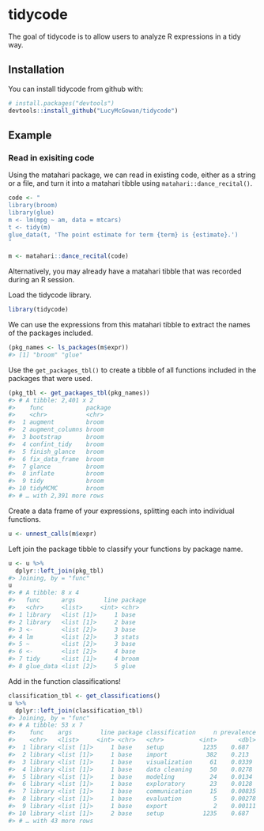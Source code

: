 
<!-- README.md is generated from README.Rmd. Please edit that file -->

# tidycode

The goal of tidycode is to allow users to analyze R expressions in a
tidy way.

## Installation

You can install tidycode from github with:

``` r
# install.packages("devtools")
devtools::install_github("LucyMcGowan/tidycode")
```

## Example

### Read in exisiting code

Using the matahari package, we can read in existing code, either as a
string or a file, and turn it into a matahari tibble using
`matahari::dance_recital()`.

``` r
code <- "
library(broom)
library(glue)
m <- lm(mpg ~ am, data = mtcars)
t <- tidy(m)
glue_data(t, 'The point estimate for term {term} is {estimate}.')
"

m <- matahari::dance_recital(code)
```

Alternatively, you may already have a matahari tibble that was recorded
during an R session.

Load the tidycode library.

``` r
library(tidycode)
```

We can use the expressions from this matahari tibble to extract the
names of the packages included.

``` r
(pkg_names <- ls_packages(m$expr))
#> [1] "broom" "glue"
```

Use the `get_packages_tbl()` to create a tibble of all functions
included in the packages that were used.

``` r
(pkg_tbl <- get_packages_tbl(pkg_names))
#> # A tibble: 2,401 x 2
#>    func            package
#>    <chr>           <chr>  
#>  1 augment         broom  
#>  2 augment_columns broom  
#>  3 bootstrap       broom  
#>  4 confint_tidy    broom  
#>  5 finish_glance   broom  
#>  6 fix_data_frame  broom  
#>  7 glance          broom  
#>  8 inflate         broom  
#>  9 tidy            broom  
#> 10 tidyMCMC        broom  
#> # … with 2,391 more rows
```

Create a data frame of your expressions, splitting each into individual
functions.

``` r
u <- unnest_calls(m$expr)
```

Left join the package tibble to classify your functions by package name.

``` r
u <- u %>%
  dplyr::left_join(pkg_tbl)
#> Joining, by = "func"
u
#> # A tibble: 8 x 4
#>   func      args        line package
#>   <chr>     <list>     <int> <chr>  
#> 1 library   <list [1]>     1 base   
#> 2 library   <list [1]>     2 base   
#> 3 <-        <list [2]>     3 base   
#> 4 lm        <list [2]>     3 stats  
#> 5 ~         <list [2]>     3 base   
#> 6 <-        <list [2]>     4 base   
#> 7 tidy      <list [1]>     4 broom  
#> 8 glue_data <list [2]>     5 glue
```

Add in the function classifications\!

``` r
classification_tbl <- get_classifications()
u %>%
  dplyr::left_join(classification_tbl)
#> Joining, by = "func"
#> # A tibble: 53 x 7
#>    func    args        line package classification     n prevalence
#>    <chr>   <list>     <int> <chr>   <chr>          <int>      <dbl>
#>  1 library <list [1]>     1 base    setup           1235    0.687  
#>  2 library <list [1]>     1 base    import           382    0.213  
#>  3 library <list [1]>     1 base    visualization     61    0.0339 
#>  4 library <list [1]>     1 base    data cleaning     50    0.0278 
#>  5 library <list [1]>     1 base    modeling          24    0.0134 
#>  6 library <list [1]>     1 base    exploratory       23    0.0128 
#>  7 library <list [1]>     1 base    communication     15    0.00835
#>  8 library <list [1]>     1 base    evaluation         5    0.00278
#>  9 library <list [1]>     1 base    export             2    0.00111
#> 10 library <list [1]>     2 base    setup           1235    0.687  
#> # … with 43 more rows
```
